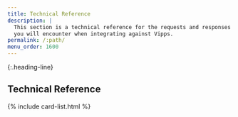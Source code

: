 ```yaml
---
title: Technical Reference
description: |
  This section is a technical reference for the requests and responses
  you will encounter when integrating against Vipps.
permalink: /:path/
menu_order: 1600
---
```


{:.heading-line}

## Technical Reference

{% include card-list.html %}
